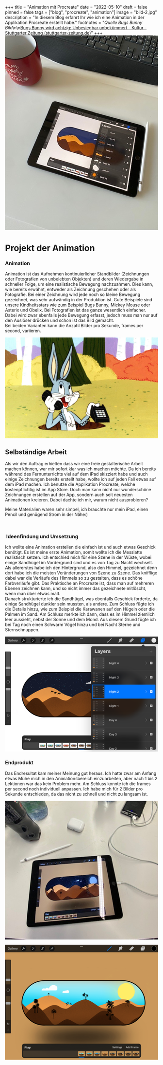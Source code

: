 +++
title = "Animation mit Procreate"
date = "2022-05-10"
draft = false
pinned = false
tags = ["blog", "procreate", "animation"]
image = "bild-2.jpg"
description = "In diesem Blog erfahrt Ihr wie ich eine Animation in der Applikation Procreate erstellt habe."
footnotes = "*Quelle Bugs Bunny Bild*\n\n[Bugs Bunny wird achtzig: Unbesiegbar unbekümmert - Kultur - Stuttgarter Zeitung (stuttgarter-zeitung.de)](https://www.stuttgarter-zeitung.de/inhalt.bugs-bunny-wird-achtzig-unbesiegbar-unbekuemmert.0af0fe3d-ac65-4038-ba5d-171a8596d834.html?reduced=true)"
+++
![](bild-2.jpg)

# Projekt der Animation

### Animation

Animation ist das Aufnehmen kontinuierlicher Standbilder (Zeichnungen oder Fotografien von unbelebten Objekten) und deren Wiedergabe in schneller Folge, um eine realistische Bewegung nachzuahmen. Dies kann, wie bereits erwähnt, entweder als Zeichnung geschehen oder als Fotografie. Bei einer Zeichnung wird jede noch so kleine Bewegung gezeichnet, was sehr aufwändig in der Produktion ist. Gute Beispiele sind unsere Kindheitsstars wie zum Beispiel Bugs Bunny, Mickey Mouse oder Asterix und Obelix.  Bei Fotografien ist das ganze wesentlich einfacher. Dabei wird zwar ebenfalls jede Bewegung erfasst, jedoch muss man nur auf den Auslöser drücken und schon ist das Bild gemacht.\
Bei beiden Varianten kann die Anzahl Bilder pro Sekunde, frames per second, variieren.

![](bild-4.jpg "Bugs Bunny")

## Selbständige Arbeit

Als wir den Auftrag erhielten dass wir eine freie gestalterische Arbeit machen können, war mir sofort klar was ich machen möchte. Da ich bereits während des Fernunterrichts viel auf dem iPad skizziert habe und auch einige Zeichnungen bereits erstellt habe, wollte ich auf jeden Fall etwas auf dem iPad machen. Ich benutze die Applikation Procreate, welche kostenpflichtig ist im App Store. Doch man kann nicht nur wunderschöne Zeichnungen erstellen auf der App, sondern auch seit neuesten Animationen kreieren. Dabei dachte ich mir, warum nicht ausprobieren?

Meine Materialien waren sehr simpel, ich brauchte nur mein iPad, einen Pencil und genügend Strom in der Nähe:)

![]()

###  Ideenfindung und Umsetzung

Ich wollte eine Animation erstellen die einfach ist und auch etwas Geschick benötigt. Es ist meine erste Animation, somit wollte ich die Messlatte realistisch setzen. Ich entschied mich für eine Szene in der Wüste, wobei einige Sandhügel im Vordergrund sind und es von Tag zu Nacht wechselt.\
Als allererstes habe ich den Hintergrund, also den Himmel, gezeichnet denn dort habe ich die meisten Veränderungen von Szene zu Szene. Das knifflige dabei war die Verläufe des Himmels so zu gestalten, dass es schöne Farbverläufe gibt. Das Praktische an Procreate ist, dass man auf mehreren Ebenen zeichnen kann, und so nicht immer das gezeichnete mitlöscht, wenn man über etwas malt.\
Danach strukturierte ich die Sandhügel, was ebenfalls Geschick forderte, da einige Sandhügel dunkler sein mussten, als andere. Zum Schluss fügte ich die Details hinzu, wie zum Beispiel die Karawanen auf den Hügeln oder die Palmen im Sand. Am Schluss merkte ich dann, dass es im Himmel ziemlich leer aussieht, nebst der Sonne und dem Mond. Aus diesem Grund fügte ich bei Tag noch einen Schwarm Vögel hinzu und bei Nacht Sterne und Sternschnuppen.

![](bild-1.png "Procreate mit der Ebenenansicht")

### Endprodukt

Das Endresultat kam meiner Meinung gut heraus. Ich hatte zwar am Anfang etwas Mühe mich in den Animationsbereich einzuarbeiten, aber nach 1 bis 2 Lektionen war das kein Problem mehr. Am Schluss konnte ich die frames per second noch individuell anpassen. Ich habe mich für 2 Bilder pro Sekunde entschieden, da das nicht zu schnell und nicht zu langsam ist. 

![](bild-6.jpg "Endprodukt")

![](bild-7-1-.png "Tagesansicht der Animation")